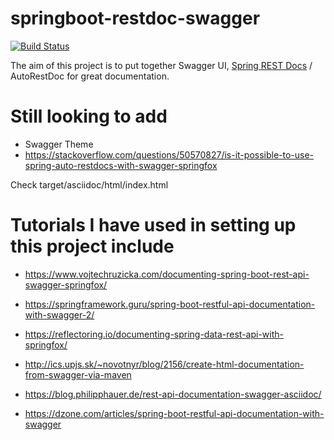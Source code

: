 # springboot-restdoc-swagger
[![Build Status](https://travis-ci.org/melissapalmer/springboot-restdoc-swagger.svg?branch=master)](https://travis-ci.org/melissapalmer/springboot-restdoc-swagger)

The aim of this project is to put together Swagger UI, [Spring REST Docs](https://projects.spring.io/spring-restdocs/) / AutoRestDoc for great documentation.


# Still looking to add
- Swagger Theme
- https://stackoverflow.com/questions/50570827/is-it-possible-to-use-spring-auto-restdocs-with-swagger-springfox


Check target/asciidoc/html/index.html

# Tutorials I have used in setting up this project include
- https://www.vojtechruzicka.com/documenting-spring-boot-rest-api-swagger-springfox/
- https://springframework.guru/spring-boot-restful-api-documentation-with-swagger-2/
- https://reflectoring.io/documenting-spring-data-rest-api-with-springfox/
- http://ics.upjs.sk/~novotnyr/blog/2156/create-html-documentation-from-swagger-via-maven

- https://blog.philipphauer.de/rest-api-documentation-swagger-asciidoc/

- https://dzone.com/articles/spring-boot-restful-api-documentation-with-swagger